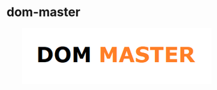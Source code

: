 # dom-master

<p align="center">
<a href="https://github.com/darkxseed/dom-master"><img src="logo.png" alt="logo"></a>

</p>
